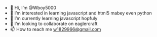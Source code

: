 - 👋 Hi, I’m @Wboy5000
- 👀 I’m interested in learning javascript and html5 mabey even python 
- 🌱 I’m currently learning javascript hopfuly
- 💞️ I’m looking to collaborate on eaglercraft
- 📫 How to reach me w1829966@gmail.com

<!---
Wboy5000/Wboy5000 is a ✨ special ✨ repository because its `README.md` (this file) appears on your GitHub profile.
You can click the Preview link to take a look at your changes.
--->

